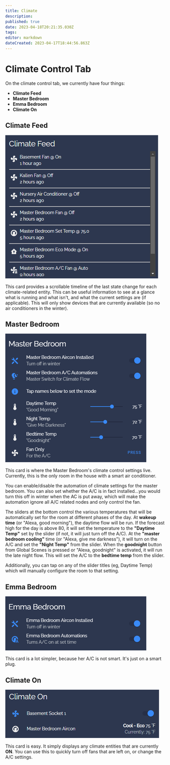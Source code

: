 ```yaml
---
title: Climate
description: 
published: true
date: 2023-04-18T20:21:35.030Z
tags: 
editor: markdown
dateCreated: 2023-04-17T18:44:56.863Z
---
```


# Climate Control Tab

On the climate control tab, we currently have four things:

- **Climate Feed**
- **Master Bedroom**
- **Emma Bedroom**
- **Climate On**

## Climate Feed

![Climate Feed](/pics/climate_feed.png)

This card provides a scrollable timeline of the last state change for each climate-related entity. This can be useful information to see at a glance what is running and what isn't, and what the current settings are (if applicable). This will only show devices that are currently available (so no air conditioners in the winter).

## Master Bedroom

![Master Bedroom](/pics/master_bedroom_climate.png)

This card is where the Master Bedroom's climate control settings live. Currently, this is the only room in the house with a smart air conditioner.

You can enable/disable the automation of climate settings for the master bedroom. You can also set whether the A/C is in fact installed...you would turn this off in winter when the AC is put away, which will make the automation ignore all A/C related nodes and only control the fan.

The sliders at the bottom control the various temperatures that will be automatically set for the room at different phases of the day. At **wakeup time** (or "Alexa, good morning"), the daytime flow will be run. If the forecast high for the day is above 80, it will set the temperature to the **"Daytime Temp"** set by the slider (if not, it will just turn off the A/C). At the **"master bedroom cooling"** time (or "Alexa, give me darkness"), it will turn on the A/C and set the **"Night Temp"** from the slider. When the **goodnight** button from Global Scenes is pressed or "Alexa, goodnight" is activated, it will run the late night flow. This will set the A/C to the **bedtime temp** from the slider.

Additionally, you can tap on any of the slider titles (eg, Daytime Temp) which will manually configure the room to that setting.

## Emma Bedroom

![Emma Bedroom](/pics/emma_bedroom_climate.png)

This card is a lot simpler, because her A/C is not smart. It's just on a smart plug.

## Climate On

![Climate On](/pics/climate_on.png)

This card is easy. It simply displays any climate entities that are currently **ON**. You can use this to quickly turn off fans that are left on, or change the A/C settings.
